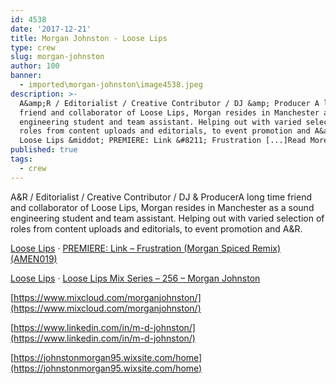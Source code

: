 ```yaml
---
id: 4538
date: '2017-12-21'
title: Morgan Johnston - Loose Lips
type: crew
slug: morgan-johnston
author: 100
banner:
  - imported\morgan-johnston\image4538.jpeg
description: >-
  A&amp;R / Editorialist / Creative Contributor / DJ &amp; Producer A long time
  friend and collaborator of Loose Lips, Morgan resides in Manchester as a sound
  engineering student and team assistant. Helping out with varied selection of
  roles from content uploads and editorials, to event promotion and A&amp;R.
  Loose Lips &middot; PREMIERE: Link &#8211; Frustration [...]Read More...
published: true
tags:
  - crew
---
```

A&R / Editorialist / Creative Contributor / DJ & ProducerA long time friend and collaborator of Loose Lips, Morgan resides in Manchester as a sound engineering student and team assistant. Helping out with varied selection of roles from content uploads and editorials, to event promotion and A&R.

[Loose Lips](https://soundcloud.com/loose-lips123 "Loose Lips") · [PREMIERE: Link – Frustration (Morgan Spiced Remix) (AMEN019)](https://soundcloud.com/loose-lips123/premiere-link-frustration-morgans-spiced-remix-amen019 "PREMIERE: Link - Frustration (Morgan Spiced Remix) (AMEN019)")

[Loose Lips](https://soundcloud.com/loose-lips123 "Loose Lips") · [Loose Lips Mix Series – 256 – Morgan Johnston](https://soundcloud.com/loose-lips123/loose-lips-mix-series-256-morgan-johnston "Loose Lips Mix Series - 256 - Morgan Johnston")

[https://www.mixcloud.com/morganjohnston/](https://www.mixcloud.com/morganjohnston/)

[https://www.linkedin.com/in/m-d-johnston/](https://www.linkedin.com/in/m-d-johnston/)

[https://johnstonmorgan95.wixsite.com/home](https://johnstonmorgan95.wixsite.com/home)